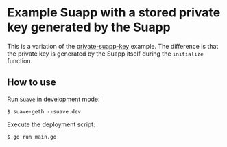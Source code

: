 # Example Suapp with a stored private key generated by the Suapp

This is a variation of the [private-suapp-key](../private-suapp-key) example. The difference is that the private key is generated by the Suapp itself during the `initialize` function.

## How to use

Run `Suave` in development mode:

```
$ suave-geth --suave.dev
```

Execute the deployment script:

```
$ go run main.go
```
